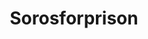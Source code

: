 ---
title: Sorosforprison
crosslinks:
- autotldr
- The_Donald
- conspiracy
- pol
- linux
- DrainTheSwamp
- TopMindsOfReddit
- the_frauke
- MyNewsGuru
---